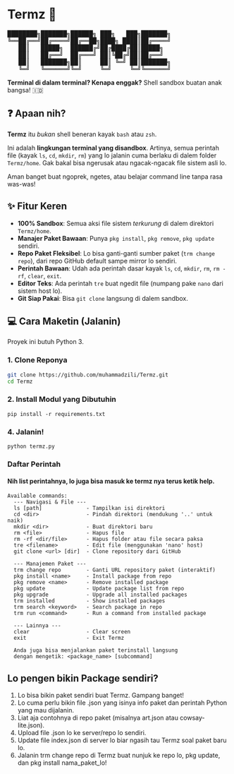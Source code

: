 # Termz 🚀

<pre>
████████╗███████╗██████╗ ███╗   ███╗███████╗
╚══██╔══╝██╔════╝██╔══██╗████╗ ████║██╔════╝
   ██║   █████╗  ██████╔╝██╔████╔██║█████╗  
   ██║   ██╔══╝  ██╔═══╝ ██║╚██╔╝██║██╔══╝  
   ██║   ███████╗██║     ██║ ╚═╝ ██║███████╗
   ╚═╝   ╚══════╝╚═╝     ╚═╝     ╚═╝╚══════╝
</pre>

**Terminal di dalam terminal? Kenapa enggak?**
Shell sandbox buatan anak bangsa! 🇮🇩

## ❓ Apaan nih?

**Termz** itu *bukan* shell beneran kayak `bash` atau `zsh`.

Ini adalah **lingkungan terminal yang disandbox**. Artinya, semua perintah file (kayak `ls`, `cd`, `mkdir`, `rm`) yang lo jalanin cuma berlaku di dalem folder `Termz/home`. Gak bakal bisa ngerusak atau ngacak-ngacak file sistem asli lo.

Aman banget buat ngoprek, ngetes, atau belajar command line tanpa rasa was-was!

## ✨ Fitur Keren

* **100% Sandbox**: Semua aksi file sistem *terkurung* di dalem direktori `Termz/home`.
* **Manajer Paket Bawaan**: Punya `pkg install`, `pkg remove`, `pkg update` sendiri.
* **Repo Paket Fleksibel**: Lo bisa ganti-ganti sumber paket (`trm change repo`), dari repo GitHub default sampe mirror lo sendiri.
* **Perintah Bawaan**: Udah ada perintah dasar kayak `ls`, `cd`, `mkdir`, `rm`, `rm -rf`, `clear`, `exit`.
* **Editor Teks**: Ada perintah `tre` buat ngedit file (numpang pake `nano` dari sistem host lo).
* **Git Siap Pakai**: Bisa `git clone` langsung di dalem sandbox.

## 💻 Cara Maketin (Jalanin)

Proyek ini butuh Python 3.

### 1. Clone Reponya

```bash
git clone https://github.com/muhammadzili/Termz.git
cd Termz
```

### 2. Install Modul yang Dibutuhin
```
pip install -r requirements.txt
```

### 4. Jalanin!
```
python termz.py
```

### Daftar Perintah
#### Nih list perintahnya, lo juga bisa masuk ke termz nya terus ketik help.
```
Available commands:
  --- Navigasi & File ---
  ls [path]              - Tampilkan isi direktori
  cd <dir>               - Pindah direktori (mendukung '..' untuk naik)
  mkdir <dir>            - Buat direktori baru
  rm <file>              - Hapus file
  rm -rf <dir/file>      - Hapus folder atau file secara paksa
  tre <filename>         - Edit file (menggunakan 'nano' host)
  git clone <url> [dir]  - Clone repository dari GitHub
  
  --- Manajemen Paket ---
  trm change repo        - Ganti URL repository paket (interaktif)
  pkg install <name>     - Install package from repo
  pkg remove <name>      - Remove installed package
  pkg update             - Update package list from repo
  pkg upgrade            - Upgrade all installed packages
  trm installed          - Show installed packages
  trm search <keyword>   - Search package in repo
  trm run <command>      - Run a command from installed package
  
  --- Lainnya ---
  clear                  - Clear screen
  exit                   - Exit Termz
  
  Anda juga bisa menjalankan paket terinstall langsung
  dengan mengetik: <package_name> [subcommand]
```

## Lo pengen bikin Package sendiri?
1. Lo bisa bikin paket sendiri buat Termz. Gampang banget!
2. Lo cuma perlu bikin file .json yang isinya info paket dan perintah Python yang mau dijalanin.
3. Liat aja contohnya di repo paket (misalnya art.json atau cowsay-lite.json).
4. Upload file .json lo ke server/repo lo sendiri.
5. Update file index.json di server lo biar ngasih tau Termz soal paket baru lo.
6. Jalanin trm change repo di Termz buat nunjuk ke repo lo, pkg update, dan pkg install nama_paket_lo!
